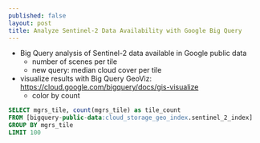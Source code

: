 ```yaml
---
published: false
layout: post
title: Analyze Sentinel-2 Data Availability with Google Big Query
---
```



- Big Query analysis of Sentinel-2 data available in Google public data
    - number of scenes per tile
    - new query: median cloud cover per tile
- visualize results with Big Query GeoViz: https://cloud.google.com/bigquery/docs/gis-visualize
    - color by count

```sql
SELECT mgrs_tile, count(mgrs_tile) as tile_count
FROM [bigquery-public-data:cloud_storage_geo_index.sentinel_2_index]
GROUP BY mgrs_tile
LIMIT 100
```